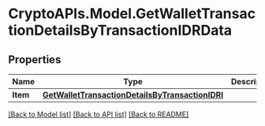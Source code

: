 # CryptoAPIs.Model.GetWalletTransactionDetailsByTransactionIDRData

## Properties

Name | Type | Description | Notes
------------ | ------------- | ------------- | -------------
**Item** | [**GetWalletTransactionDetailsByTransactionIDRI**](GetWalletTransactionDetailsByTransactionIDRI.md) |  | 

[[Back to Model list]](../README.md#documentation-for-models) [[Back to API list]](../README.md#documentation-for-api-endpoints) [[Back to README]](../README.md)

